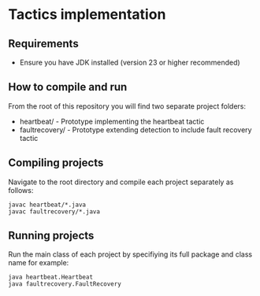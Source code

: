 # Tactics implementation

## Requirements
- Ensure you have JDK installed (version 23 or higher recommended)

## How to compile and run
From the root of this repository you will find two separate project folders:
- heartbeat/ - Prototype implementing the heartbeat tactic
- faultrecovery/ - Prototype extending detection to include fault recovery tactic

## Compiling projects
Navigate to the root directory and compile each project separately as follows:

```
javac heartbeat/*.java
javac faultrecovery/*.java
```

## Running projects
Run the main class of each project by specifiying its full package and class name for example:

```
java heartbeat.Heartbeat
java faultrecovery.FaultRecovery
```